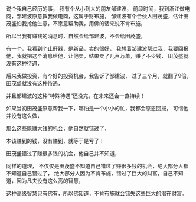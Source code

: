 说个我自己经历的事，
我有个从小到大的朋友邹建波，
前段时间，我到浙江做电商，邹建波原意教我做电商，这属于财布施，
邹建波有个合伙人田茂盛，估计田茂盛怕我抢他生意，不愿意帮助我，用佛的话来说不肯布施，

所以当我有赚钱的消息时，自然会给邹建波，不会给田茂盛，

有一个，我看到个止鼾器，是新品，卖的很好，
我想着邹建波帮过我，我要回报他，我就把这个消息给他，让他卖，结果卖了几百万单，赚了不少钱，
田茂盛就没有这种待遇，

后来我做投资，有个好的投资机会，我告诉了邹建波，
过了三个月，就翻了9倍，
田茂盛就没有这种待遇，

并且邹建波的这种“特殊待遇”还没完，在未来还会一直持续！

如果当初田茂盛原意帮我一下，哪怕是一个小小的忙，我都会感恩回报，
可惜他并没有这么做，

那么这些能赚大钱的机会，他自然就错过了，

本该赚到的钱，没有赚到，就等于是亏了！

田茂盛错过了赚很多钱的机会，他自己并不知道，

同样的道理，
不仅仅是田茂盛不知道自己错过了赚很多钱的机会，绝大部分人都不知道自己错过了，
绝大部分人因为不肯布施，错过了巨大的财富，自己不知道，因为凡夫没有这么高的智慧，

这种高级智慧只有佛有，所以佛知道，不肯布施就会错失这些巨大的潜在财富。